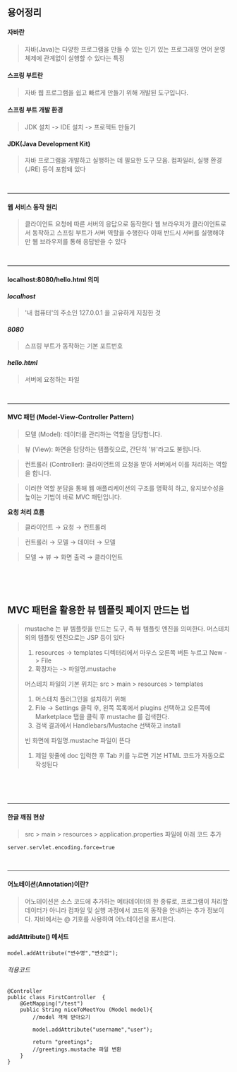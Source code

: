 ## 용어정리

#### 자바란
> 자바(Java)는 다양한 프로그램을 만들 수 있는 인기 있는 프로그래밍 언어
> 운영체제에 관계없이 실행할 수 있다는 특징

#### 스프링 부트란
> 자바 웹 프로그램을 쉽고 빠르게 만들기 위해 개발된 도구입니다.

#### 스프링 부트 개발 환경
> JDK 설치 -> IDE 설치 -> 프로젝트 만들기

#### JDK(Java Development Kit)
> 자바 프로그램을 개발하고 실행하는 데 필요한 도구 모음. 컴파일러, 실행 환경(JRE) 등이 포함돼 있다 

<br>

___
#### 웹 서비스 동작 원리
> 클라이언트 요청에 따른 서버의 응답으로 동작한다
> 웹 브라우저가 클라이언트로서 동작하고
> 스프링 부트가 서버 역할을 수행한다
> 이때 반드시 서버를 실행해야만 웹 브라우저를 통해 응답받을 수 있다

<br>

___
#### localhost:8080/hello.html 의미
#### ***localhost*** 
> '내 컴퓨터'의 주소인 127.0.0.1 을 고유하게 지칭한 것
#### ***8080***
> 스프링 부트가 동작하는 기본 포트번호
#### ***hello.html***
> 서버에 요청하는 파일

<br>

___
#### MVC 패턴 (Model-View-Controller Pattern)
> 모델 (Model): 데이터를 관리하는 역할을 담당합니다.

> 뷰 (View): 화면을 담당하는 템플릿으로, 간단히 '뷰'라고도 불립니다.

> 컨트롤러 (Controller): 클라이언트의 요청을 받아 서버에서 이를 처리하는 역할을 합니다.

> 이러한 역할 분담을 통해 웹 애플리케이션의 구조를 명확히 하고, 유지보수성을 높이는 기법이 바로 MVC 패턴입니다.

**요청 처리 흐름**
> 클라이언트 → 요청 → 컨트롤러

> 컨트롤러 → 모델 → 데이터 → 모델

> 모델 → 뷰 → 화면 출력 → 클라이언트

<br>
<br>
<br>


## MVC 패턴을 활용한 뷰 템플릿 페이지 만드는 법
> mustache 는 뷰 템플릿을 만드는 도구, 즉 뷰 템플릿 엔진을 의미한다. 
> 머스테치 외의 템플릿 엔진으로는 JSP 등이 있다
>
> 1. resources -> templates 디렉터리에서 마우스 오른쪽 버튼 누르고 New -> File
> 2. 확장자는 -> 파일명.mustache 
> 
> 머스테치 파일의 기본 위치는 src > main > resources > templates 
>
> 
> 1. 머스테치 플러그인을 설치하기 위해 
> 2. File -> Settings 클릭 후, 왼쪽 목록에서 plugins 선택하고 오른쪽에 Marketplace 탭을 클릭 후 mustache 를 검색한다.
> 3. 검색 결과에서 Handlebars/Mustache 선택하고 install
>
> 빈 화면에 파일명.mustache 파일이 뜬다
> 1. 제일 윗줄에 doc 입럭한 후 Tab 키를 누르면 기본 HTML 코드가 자동으로 작성된다

<br>
<br>
<br>

___
#### 한글 깨짐 현상
> src > main > resources > application.properties 파일에 아래 코드 추가
```
server.servlet.encoding.force=true
```

<br>

___

#### 어노테이션(Annotation)이란?
> 어노테이션은 소스 코드에 추가하는 메타데이터의 한 종류로, 프로그램이 처리할 데이터가 아니라 컴파일 및 실행 과정에서 코드의 동작을 안내하는 추가 정보이다.
자바에서는 @ 기호를 사용하여 어노테이션을 표시한다.


#### addAttribute() 메서드 
```
model.addAttribute("변수명","변숫값");
```

###### 적용코드

```
@Controller
public class FirstController  {
    @GetMapping("/test")
    public String niceToMeetYou (Model model){ 
        //model 객체 받아오기

        model.addAttribute("username","user");

        return "greetings"; 
        //greetings.mustache 파일 변환
    }
}
```